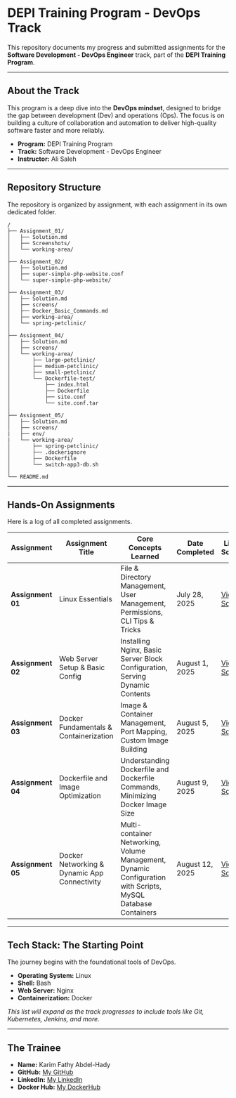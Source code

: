 # DEPI Training Program - DevOps Track

This repository documents my progress and submitted assignments for the **Software Development - DevOps Engineer** track, part of the **DEPI Training Program**.

-----

## About the Track

This program is a deep dive into the **DevOps mindset**, designed to bridge the gap between development (Dev) and operations (Ops). The focus is on building a culture of collaboration and automation to deliver high-quality software faster and more reliably.

* **Program:** DEPI Training Program
* **Track:** Software Development - DevOps Engineer
* **Instructor:** Ali Saleh

-----

## Repository Structure

The repository is organized by assignment, with each assignment in its own dedicated folder.

```
/
├── Assignment_01/
│   ├── Solution.md
│   ├── Screenshots/
│   └── working-area/
│
├── Assignment_02/
│   ├── Solution.md
│   ├── super-simple-php-website.conf
│   └── super-simple-php-website/
│
├── Assignment_03/
│   ├── Solution.md
│   ├── screens/
│   ├── Docker_Basic_Commands.md
│   ├── working-area/
│   └── spring-petclinic/
│
├── Assignment_04/
│   ├── Solution.md
│   ├── screens/
│   └── working-area/
│       ├── large-petclinic/
│       ├── medium-petclinic/
│       ├── small-petclinic/
│       └── Dockerfile-test/
│           ├── index.html
│           ├── Dockerfile
│           ├── site.conf
│           └── site.conf.tar
│
├── Assignment_05/
│   ├── Solution.md
│   ├── screens/
|   ├── env/
|   └── working-area/
│       ├── spring-petclinic/
│       ├── .dockerignore
│       ├── Dockerfile
│       └── switch-app3-db.sh
│
└── README.md
```

-----

## Hands-On Assignments

Here is a log of all completed assignments.

| Assignment | Assignment Title | Core Concepts Learned | Date Completed | Link to Solution |
|------------|------------------|----------------------|----------------|------------------|
| **Assignment 01** | Linux Essentials | File & Directory Management, User Management, Permissions, CLI Tips & Tricks | July 28, 2025 | [View Solution](./Assignment_01/Solution.md) |
| **Assignment 02** | Web Server Setup & Basic Config | Installing Nginx, Basic Server Block Configuration, Serving Dynamic Contents | August 1, 2025 | [View Solution](./Assignment_02/Solution.md) |
| **Assignment 03** | Docker Fundamentals & Containerization | Image & Container Management, Port Mapping, Custom Image Building | August 5, 2025 | [View Solution](./Assignment_03/Solution.md) |
| **Assignment 04** | Dockerfile and Image Optimization | Understanding Dockerfile and Dockerfile Commands, Minimizing Docker Image Size | August 9, 2025 | [View Solution](./Assignment_04/Solution.md) |
| **Assignment 05** | Docker Networking & Dynamic App Connectivity | Multi-container Networking, Volume Management, Dynamic Configuration with Scripts, MySQL Database Containers | August 12, 2025 | [View Solution](./Assignment_05/Solution.md) |

-----

## Tech Stack: The Starting Point

The journey begins with the foundational tools of DevOps.

* **Operating System:** Linux
* **Shell:** Bash
* **Web Server:** Nginx
* **Containerization:** Docker

*This list will expand as the track progresses to include tools like Git, Kubernetes, Jenkins, and more.*

-----

## The Trainee

* **Name:** Karim Fathy Abdel-Hady
* **GitHub:** [My GitHub](https://github.com/k-fathi/)
* **LinkedIn:** [My LinkedIn](https://www.linkedin.com/in/karim-fathy-2265b9361/)
* **Docker Hub:** [My DockerHub](https://hub.docker.com/repositories/karimfathy1)